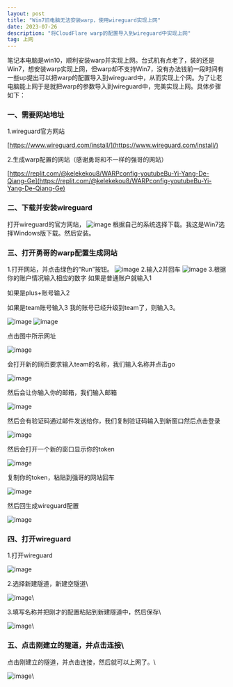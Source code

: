 ```yaml
---
layout: post
title: "Win7旧电脑无法安装warp，使用wireguard实现上网"
date: 2023-07-26
description: "将CloudFlare warp的配置导入到wireguard中实现上网"
tag: 上网
---
```

笔记本电脑是win10，顺利安装warp并实现上网。台式机有点老了，装的还是Win7，想安装warp实现上网，但warp却不支持Win7，没有办法钱前一段时间有一些up提出可以把warp的配置导入到wireguard中，从而实现上个网。为了让老电脑能上网于是就把warp的参数导入到wireguard中，完美实现上网。具体步骤如下：
### 一、需要网站地址
1.wireguard官方网站 

[https://www.wireguard.com/install/](https://www.wireguard.com/install/)

2.生成warp配置的网站（感谢勇哥和不一样的强哥的网站）

[https://replit.com/@kelekekou8/WARPconfig-youtubeBu-Yi-Yang-De-Qiang-Ge](https://replit.com/@kelekekou8/WARPconfig-youtubeBu-Yi-Yang-De-Qiang-Ge)

### 二、下载并安装wireguard
打开wireguard的官方网站，
![image](https://github.com/hengdactn/ctnhb.github.io/assets/70909689/6afb1ae1-db98-49fb-8d09-0b384d527a39)
根据自己的系统选择下载。我这是Win7选择Windows版下载。然后安装。
### 三、打开勇哥的warp配置生成网站
1.打开网站，并点击绿色的“Run”按钮。
![image](https://github.com/hengdactn/ctnhb.github.io/assets/70909689/b142e211-f952-4e02-985e-67b414f9164f)
2.输入2并回车
![image](https://github.com/hengdactn/ctnhb.github.io/assets/70909689/56035c13-1a6a-4349-bffb-205ba53a9b6c)
3.根据你的账户情况输入相应的数字
如果是普通账户就输入1

如果是plus+账号输入2

如果是team账号输入3
我的账号已经升级到team了，则输入3。

![image](https://github.com/hengdactn/ctnhb.github.io/assets/70909689/6b585883-ccb8-46ab-b165-4ddb64f45880)
![image](https://github.com/hengdactn/ctnhb.github.io/assets/70909689/7789ba38-4761-4bd4-8938-d2ae803cf5e4)

点击图中所示网址

![image](https://github.com/hengdactn/ctnhb.github.io/assets/70909689/48d3750f-71c2-490c-bf4c-3dcbb526bd10)

会打开新的网页要求输入team的名称，我们输入名称并点击go

![image](https://github.com/hengdactn/ctnhb.github.io/assets/70909689/efb19f6e-d6d2-4aa6-81a4-4535327e1391)

然后会让你输入你的邮箱，我们输入邮箱

![image](https://github.com/hengdactn/ctnhb.github.io/assets/70909689/f7846c4e-0b5e-43e7-ac9c-6e52c7fc15f2)

然后会有验证码通过邮件发送给你，我们复制验证码输入到新窗口然后点击登录

![image](https://github.com/hengdactn/ctnhb.github.io/assets/70909689/82a393da-7c81-4d2b-9a9a-4c6f81a3ba68)

然后会打开一个新的窗口显示你的token

![image](https://github.com/hengdactn/ctnhb.github.io/assets/70909689/d2debe19-bcd1-4951-88eb-d872f1e147bc)

复制你的token，粘贴到强哥的网站回车

![image](https://github.com/hengdactn/ctnhb.github.io/assets/70909689/1aeb11ce-2d43-491b-9a67-2015a4fcfd16)

然后回生成wireguard配置

![image](https://github.com/hengdactn/ctnhb.github.io/assets/70909689/671cf054-94c3-454f-ab72-942b750d2fc9)

### 四、打开wireguard

1.打开wireguard

![image](https://github.com/hengdactn/ctnhb.github.io/assets/70909689/edb63c95-9f40-45d7-9019-d6abcff2c6c2)

2.选择新建隧道，新建空隧道\

![image](https://github.com/hengdactn/ctnhb.github.io/assets/70909689/a4826559-fa31-4b32-9ebf-f7b275d11364)\

3.填写名称并把刚才的配置粘贴到新建隧道中，然后保存\

![image](https://github.com/hengdactn/ctnhb.github.io/assets/70909689/dc60f15c-ed03-461a-a118-02c052caa0ee)\

### 五、点击刚建立的隧道，并点击连接\

点击刚建立的隧道，并点击连接，然后就可以上网了。\

![image](https://github.com/hengdactn/ctnhb.github.io/assets/70909689/5e06a3ca-1ade-4479-840d-e735d9b5e4b0)\











